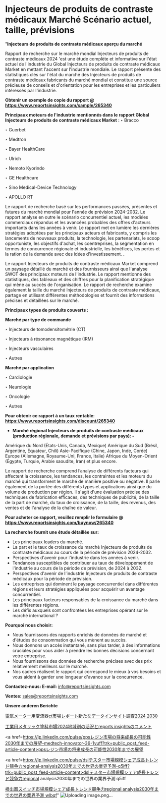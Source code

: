 # Injecteurs de produits de contraste médicaux Marché Scénario actuel, taille, prévisions

"<strong>Injecteurs de produits de contraste médicaux aperçu du marché</strong>

Rapport de recherche sur le marché mondial Injecteurs de produits de contraste médicaux 2024 'est une étude complète et informative sur l'état actuel de l'industrie du Global Injecteurs de produits de contraste médicaux Market en mettant l'accent sur l'industrie mondiale. Le rapport présente des statistiques clés sur l'état du marché des Injecteurs de produits de contraste médicaux fabricants du marché mondial et constitue une source précieuse de conseils et d'orientation pour les entreprises et les particuliers intéressés par l'industrie.

<strong>Obtenir un exemple de copie du rapport @ <a href=https://www.reportsinsights.com/sample/265340>https://www.reportsinsights.com/sample/265340</a></strong>

<strong>Principaux moteurs de l'industrie mentionnés dans le rapport Global Injecteurs de produits de contraste médicaux Market</strong> :
‣ Bracco

‣ Guerbet

‣ Medtron

‣ Bayer HealthCare

‣ Ulrich

‣ Nemoto Kyorindo

‣ GE Healthcare

‣ Sino Medical-Device Technology

‣ APOLLO RT

Le rapport de recherche basé sur les performances passées, présentes et futures du marché mondial pour l'année de prévision 2024-2032. Le rapport analyse en outre le scénario concurrentiel actuel, les modèles commerciaux répandus et les avancées probables des offres d'acteurs importants dans les années à venir. Le rapport met en lumière les dernières stratégies adoptées par les principaux acteurs et fabricants, y compris les lancements de nouveaux produits, la technologie, les partenariats, le scoop opportuniste, les objectifs d'achat, les coentreprises, la segmentation en termes de concurrence régionale et industrielle, les bénéfices, les pertes et la ration de la demande avec des idées d'investissement. .

Le rapport Injecteurs de produits de contraste médicaux Market comprend un paysage détaillé du marché et des fournisseurs ainsi que l'analyse SWOT des principaux moteurs de l'industrie. Le rapport mentionne des statistiques, des tableaux et des chiffres pour la planification stratégique qui mène au succès de l'organisation. Le rapport de recherche examine également la taille du marché Injecteurs de produits de contraste médicaux, partage en utilisant différentes méthodologies et fournit des informations précises et détaillées sur le marché.

<strong>Principaux types de produits couverts :</strong>

<strong>Marché par type de commande</strong>

‣ Injecteurs de tomodensitométrie (CT)

‣ Injecteurs à résonance magnétique (IRM)

‣ Injecteurs vasculaires

‣ Autres

<strong>Marché par application</strong>

‣ Cardiologie

‣ Neurologie

‣ Oncologie

‣ Autres

<strong>Pour obtenir ce rapport à un taux rentable: <a href=https://www.reportsinsights.com/discount/265340>https://www.reportsinsights.com/discount/265340</a></strong>
<ul>
  <li><strong>Marché régional Injecteurs de produits de contraste médicaux (production régionale, demande et prévisions par pays): -</strong></li>
</ul>
Amérique du Nord (États-Unis, Canada, Mexique)
Amérique du Sud (Brésil, Argentine, Equateur, Chili)
Asie-Pacifique (Chine, Japon, Inde, Corée)
Europe (Allemagne, Royaume-Uni, France, Italie)
Afrique du Moyen-Orient (Égypte, Turquie, Arabie saoudite, Iran) et plus encore.

Le rapport de recherche comprend l’analyse de différents facteurs qui affectent la croissance, les tendances, les contraintes et les moteurs du marché qui transforment le marché de manière positive ou négative. Il parle également de la portée des différents types et applications ainsi que du volume de production par région. Il s'agit d'une évaluation précise des techniques de fabrication efficaces, des techniques de publicité, de la taille de la part de marché, du taux de croissance, de la taille, des revenus, des ventes et de l'analyse de la chaîne de valeur.

<strong>Pour acheter ce rapport, veuillez remplir le formulaire @   <a href=https://www.reportsinsights.com/buynow/265340>https://www.reportsinsights.com/buynow/265340</a></strong>

<strong>La recherche fournit une étude détaillée sur:</strong>
<ul>
  <li>Les principaux leaders du marché.</li>
  <li>La part et le taux de croissance du marché Injecteurs de produits de contraste médicaux au cours de la période de prévision 2024-2032.</li>
  <li>Perspectives d'avenir pour l'industrie dans les années à venir.</li>
  <li>Tendances susceptibles de contribuer au taux de développement de l'industrie au cours de la période de prévision, de 2024 à 2032.</li>
  <li>Perspectives d'avenir de l'industrie Injecteurs de produits de contraste médicaux pour la période de prévision.</li>
  <li>Les entreprises qui dominent le paysage concurrentiel dans différentes régions et leurs stratégies appliquées pour acquérir un avantage concurrentiel.</li>
  <li>Les principaux facteurs responsables de la croissance du marché dans les différentes régions.</li>
  <li>Les défis auxquels sont confrontées les entreprises opérant sur le marché international ?</li>
</ul>
<strong>Pourquoi nous choisir:</strong>
<ul>
  <li>Nous fournissons des rapports enrichis de données de marché et d'études de consommation qui vous mènent au succès.</li>
  <li>Nous donnons un accès instantané, sans plus tarder, à des informations cruciales pour vous aider à prendre les bonnes décisions concernant votre entreprise.</li>
  <li>Nous fournissons des données de recherche précises avec des prix relativement meilleurs sur le marché.</li>
  <li>Nos cadres réalisent le rapport qui correspond le mieux à vos besoins et vous aident à garder une longueur d'avance sur la concurrence.</li>
</ul>
<strong>Contactez-nous:
</strong><strong>E-mail:</strong> <a href=mailto:info@reportsinsights.com>info@reportsinsights.com</a>

<strong>Ventes</strong>: <a href=mailto:sales@reportsinsights.com>sales@reportsinsights.com</a>

<strong>Unsere anderen Berichte</strong>

<a href=https://www.linkedin.com/pulse/電気メーター用変流器ct市場レポート新たなデータインサイト調査2024-2030-reports-insights-expert-zjpve/>電気メーター用変流器ct市場レポート新たなデータインサイト調査2024 2030</a>

<a href=https://www.linkedin.com/pulse/工業用メタリック塗料市場2024地域別の活況とreports-insightsのコメント-infopulse-daily-360-z81vf/>工業用メタリック塗料市場2024地域別の活況とreports insightsのコメント</a>

<a href=https://jp.linkedin.com/pulse/ppsレジン市場の将来成長の可能性2030年までの展望-medtech-innovator-36-1vuff?trk=public_post_feed-article-content>ppsレジン市場の将来成長の可能性2030年までの展望</a>

<a href=https://jp.linkedin.com/pulse/dslテスター市場規模シェア成長トレンド競争力regional-analysis2030年までの世界の業界予測-q5iff?trk=public_post_feed-article-content>dslテスター市場規模シェア成長トレンド競争力regional analysis2030年までの世界の業界予測 q5iff</a>

<a href=https://www.linkedin.com/pulse/検出器スイッチ市場規模シェア成長トレンド競争力regional-analysis2030年までの世界の業界予測-wlbqf/>検出器スイッチ市場規模シェア成長トレンド競争力regional analysis2030年までの世界の業界予測 wlbqf</a>"
![Uploading image.png…]()
